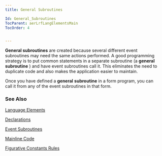```yaml
---
title: General Subroutines

Id: General_Subroutines
TocParent: aerLrfLangElementsMain
TocOrder: 4


---
```


**General subroutines** are created because several different event subroutines may need the same actions performed. A good programming strategy is to put common statements in a separate subroutine (a **general** **subroutine** ) and have event subroutines call it. This eliminates the need to duplicate code and also makes the application easier to maintain. 

Once you have defined a **general** **subroutine** in a form program, you can call it from any of the event subroutines in that form. 

### See Also
[Language Elements](aerLrfLangElementsMain.html)

[Declarations](Declarations.html)

[Event Subroutines](Event_Subroutines.html)

[Mainline Code](Mainline_Code.html)

[Figurative Constants Rules](Fig_Constants_Rules.html) 
